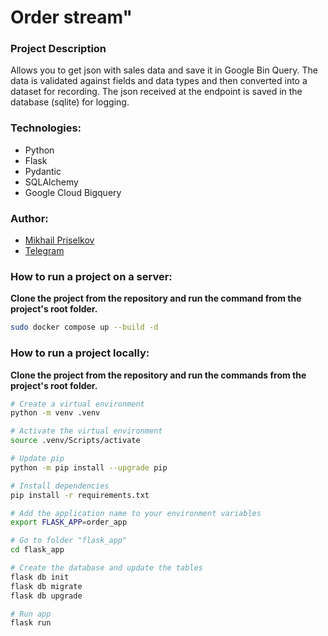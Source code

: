 # Order stream"

### Project Description ###
Allows you to get json with sales data and save it in Google Bin Query. The data is validated against fields and data types and then converted into a dataset for recording. The json received at the endpoint is saved in the database (sqlite) for logging.

### Technologies:
- Python
- Flask
- Pydantic
- SQLAlchemy
- Google Cloud Bigquery

### Author:
- [Mikhail Priselkov](https://github.com/BaronFAS)
- [Telegram](https://t.me/def_misha_work)

### How to run a project on a server: ###

**Clone the project from the repository and run the command from the project's root folder.**

```bash
sudo docker compose up --build -d
```

### How to run a project locally: ###

**Clone the project from the repository and run the commands from the project's root folder.**

```bash
# Create a virtual environment
python -m venv .venv
```

```bash
# Activate the virtual environment
source .venv/Scripts/activate
```

```bash
# Update pip
python -m pip install --upgrade pip
```

```bash
# Install dependencies
pip install -r requirements.txt
```

```bash
# Add the application name to your environment variables
export FLASK_APP=order_app
```

```bash
# Go to folder "flask_app"
cd flask_app
```

```bash
# Create the database and update the tables
flask db init
flask db migrate
flask db upgrade
```

```bash
# Run app
flask run
```
